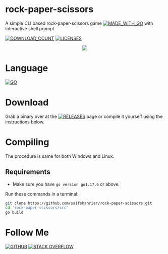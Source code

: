 # rock-paper-scissors
A simple CLI based rock-paper-scissors game [![MADE_WITH_GO](https://img.shields.io/badge/Made%20with-Go-1f425f.svg)](../../) with interactive shell prompt.


[![DOWNLOAD_COUNT](https://img.shields.io/github/downloads/saifshahriar/rock-paper-scissors/total.svg)](../../) 
[![LICENSES](https://img.shields.io/github/license/saifshahriar/rock-paper-scissors.svg)](/LICENSE)


<p align="center">
  <img src=https://media.giphy.com/media/2lYJ9vOYg2MqkVkAo6/giphy.gif>
</p>

# Language
[![GO](https://img.shields.io/badge/Go-00ADD8?style=for-the-badge&logo=go&logoColor=white)](../../)

# Download
Grab a binary over at the [![RELEASES](https://img.shields.io/github/release/saifshahriar/rock-paper-scissors.svg)](https://github.com/saifshahriar/rock-paper-scissors/releases/tag/rock-paper-scissors) page or compile it yourself using the instructions below.

# Compiling
The procedure is same for both Windows and Linux.
## Requirements 
- Make sure you have  ```go version go1.17.6```  or above.

Run these commands in a terminal:
```bash
git clone https://github.com/saifshahriar/rock-paper-scissors.git
cd 'rock-paper-scissors/src'
go build
```

# Follow Me

[![GITHUB](https://img.shields.io/badge/GitHub-100000?style=for-the-badge&logo=github&logoColor=white)](https://github.com/saifshahriar)
[![STACK OVERFLOW](https://img.shields.io/badge/Stack_Overflow-FE7A16?style=for-the-badge&logo=stack-overflow&logoColor=white)](https://stackoverflow.com/users/16733993/saif-shahriar)
